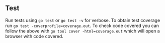 ## Test

Run tests using `go test` or `go test -v` for verbose.
To obtain test coverage run `go test -coverprofile=coverage.out`.
To check code covered you can follow the above with `go tool cover -html=coverage.out` which will open a browser with code covered.
